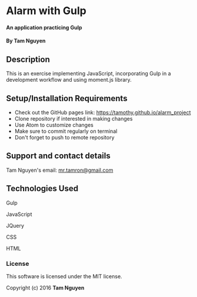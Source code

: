 # Alarm with Gulp

#### An application practicing Gulp

#### By Tam Nguyen

## Description

This is an exercise implementing JavaScript, incorporating Gulp in a development workflow and using moment.js library.

## Setup/Installation Requirements

* Check out the GitHub pages link: https://tamothy.github.io/alarm_project
* Clone repository if interested in making changes
* Use Atom to customize changes
* Make sure to commit regularly on terminal
* Don't forget to push to remote repository

## Support and contact details

Tam Nguyen's email: mr.tamron@gmail.com

## Technologies Used

Gulp

JavaScript

JQuery

CSS

HTML

### License

This software is licensed under the MIT license.

Copyright (c) 2016 **Tam Nguyen**
